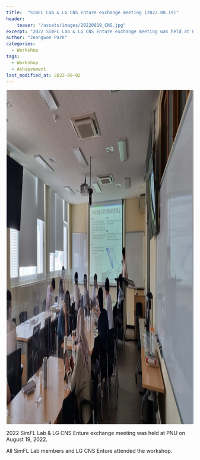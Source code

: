 ```yaml
---
title:  "SimFL Lab & LG CNS Enture exchange meeting (2022.08.19)"
header:
    teaser: "/assets/images/20220819_CNS.jpg"
excerpt: "2022 SimFL Lab & LG CNS Enture exchange meeting was held at PNU on August 19, 2022."
author: "Jeongwon Park"
categories:
  - Workshop
tags:
  - Workshop
  - Achievement
last_modified_at: 2022-09-02
---
```

<img align="center" width="900" height="900" style="border: 1px solid white" src="/assets/images/20220819_CNS.jpg"> 

2022 SimFL Lab & LG CNS Enture exchange meeting was held at PNU on August 19, 2022.

All SimFL Lab members and LG CNS Enture attended the workshop.

